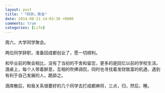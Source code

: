 ```yaml
---
layout: post
title: "「同学」聚会"
date: 2014-08-11 14:03:38 +0800
comments: true
categories: [Life]
---
```

周六，大学同学聚会。

两位同学辞职，准备回成都创业了，愿一切顺利。

和毕业前的聚会相比，没有了当初的不舍和留恋，更多的是回忆以前的学校生活。酒桌上，每个人带着醉意，互相的吹捧调侃，同时也寻找着发财致富的机遇，遇到有利于自己发展的人，跪舔之。

酒席散后，和我关系很要好的几个同学去打成都麻将，三点，归，然后，睡。